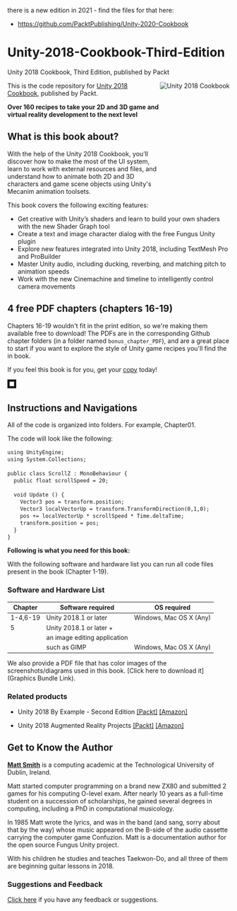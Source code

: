 there is a new edition in 2021 - find the files for that here:
- https://github.com/PacktPublishing/Unity-2020-Cookbook

# Unity-2018-Cookbook-Third-Edition
Unity 2018 Cookbook, Third Edition, published by Packt

<a href="https://www.packtpub.com/game-development/unity-2018-cookbook-third-edition"><img src="/images/cover.png" alt="Unity 2018 Cookbook" height="256px" align="right"></a>

This is the code repository for [Unity 2018 Cookbook](https://www.packtpub.com/game-development/unity-2018-cookbook-third-edition), published by Packt.

**Over 160 recipes to take your 2D and 3D game and virtual reality development to the next level**

## What is this book about?
With the help of the Unity 2018 Cookbook, you’ll discover how to make the most of the UI system, learn to work with external resources and files, and understand how to animate both 2D and 3D characters and game scene objects using Unity's Mecanim animation toolsets.

This book covers the following exciting features: 
* Get creative with Unity’s shaders and learn to build your own shaders with the new Shader Graph tool
* Create a text and image character dialog with the free Fungus Unity plugin
* Explore new features integrated into Unity 2018, including TextMesh Pro and ProBuilder
* Master Unity audio, including ducking, reverbing, and matching pitch to animation speeds
* Work with the new Cinemachine and timeline to intelligently control camera movements

## 4 free PDF chapters (chapters 16-19)

Chapters 16-19 wouldn't fit in the print edition, so we're making them available free to download! The PDFs are in the corresponding Github chapter folders (in a folder named `bonus_chapter_PDF`), and are a great place to start if you want to explore the style of Unity game recipes you'll find the in book.

If you feel this book is for you, get your [copy](https://www.amazon.com/Unity-2018-Cookbook-recipes-development/dp/1788471903) today!

<a href="https://www.packtpub.com/?utm_source=github&utm_medium=banner&utm_campaign=GitHubBanner"><img src="https://raw.githubusercontent.com/PacktPublishing/GitHub/master/GitHub.png" 
alt="https://www.packtpub.com/" border="5" /></a>


## Instructions and Navigations
All of the code is organized into folders. For example, Chapter01.

The code will look like the following:
```
using UnityEngine; 
using System.Collections; 

public class ScrollZ : MonoBehaviour { 
  public float scrollSpeed = 20; 

  void Update () { 
    Vector3 pos = transform.position; 
    Vector3 localVectorUp = transform.TransformDirection(0,1,0); 
    pos += localVectorUp * scrollSpeed * Time.deltaTime; 
    transform.position = pos; 
  } 
} 
```

**Following is what you need for this book:**

With the following software and hardware list you can run all code files present in the book (Chapter 1-19).

### Software and Hardware List

| Chapter  | Software required                   | OS required                        |
| -------- | ------------------------------------| -----------------------------------|
| 1-4,6-19 | Unity 2018.1 or later               | Windows, Mac OS X (Any) |
| 5        | Unity 2018.1 or later +            |                                    |
|          | an image editing application        |                                    |
|          | such as GIMP                        | Windows, Mac OS X (Any) |



We also provide a PDF file that has color images of the screenshots/diagrams used in this book. [Click here to download it](Graphics Bundle Link).

### Related products <Other books you may enjoy>
* Unity 2018 By Example - Second Edition [[Packt]](https://www.packtpub.com/game-development/unity-2018-example-second-edition?utm_source=github&utm_medium=repository&utm_campaign=9781788398701) [[Amazon]](https://www.amazon.com/dp/178839870X)

* Unity 2018 Augmented Reality Projects [[Packt]](https://www.packtpub.com/game-development/unity-2018-augmented-reality-projects?utm_source=github&utm_medium=repository&utm_campaign=9781788838764) [[Amazon]](https://www.amazon.com/dp/1788838769)

## Get to Know the Author
[**Matt Smith**](https://github.com/dr-matt-smith)
is a computing academic at the Technological University of Dublin, Ireland.

Matt started computer programming on a brand new ZX80 and submitted 2 games for his computing O-level exam. After nearly 10 years as a full-time student on a succession of scholarships, he gained several degrees in computing, including a PhD in computational musicology.

In 1985 Matt wrote the lyrics, and was in the band (and sang, sorry about that by the way) whose music appeared on the B-side of the audio cassette carrying the computer game Confuzion. Matt is a documentation author for the open source Fungus Unity project.

With his children he studies and teaches Taekwon-Do, and all three of them are beginning guitar lessons in 2018.



### Suggestions and Feedback
[Click here](https://docs.google.com/forms/d/e/1FAIpQLSdy7dATC6QmEL81FIUuymZ0Wy9vH1jHkvpY57OiMeKGqib_Ow/viewform) if you have any feedback or suggestions.

